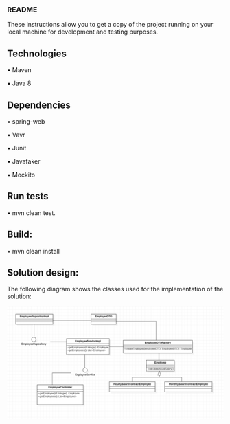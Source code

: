 ### README

These instructions allow you to get a copy of the project running on your local machine for development and testing purposes.


## Technologies

•	Maven 

•	Java 8 


## Dependencies

•	spring-web

•	Vavr

•	Junit

•	Javafaker

•	Mockito


## Run tests

•	mvn clean test.


## Build:

•	mvn clean install


## Solution design:

The following diagram shows the classes used for the implementation of the solution:

![](EmployeeBackEnd.png)
